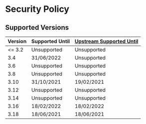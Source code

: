 # Security Policy

## Supported Versions

Version | Supported Until | [Upstream Supported Until](https://www.qgis.org/en/site/getinvolved/development/roadmap.html#release-schedule)
--- | --- | ---
<= 3.2 | Unsupported | Unsupported
3.4 | 31/06/2022 | Unsupported
3.6 | Unsupported | Unsupported
3.8 | Unsupported | Unsupported
3.10 | 31/10/2021 | 19/02/2021
3.12 | Unsupported | Unsupported
3.14 | Unsupported | Unsupported
3.16 | 18/02/2022 | 18/02/2022
3.18 | 18/06/2021 | 18/06/2021

